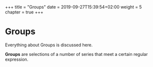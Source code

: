 +++
title = "Groups"
date = 2019-09-27T15:39:54+02:00
weight = 5
chapter = true
+++

# Groups

Everything about Groups is discussed here.

**Groups** are selections of a number of series that meet a certain regular expression.
